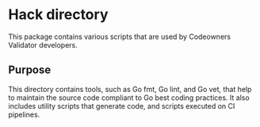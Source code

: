# Hack directory

This package contains various scripts that are used by Codeowners Validator developers.

## Purpose

This directory contains tools, such as Go fmt, Go lint, and Go vet, that help to maintain the source code compliant to Go best coding practices. It also includes utility scripts that generate code, and scripts executed on CI pipelines.
